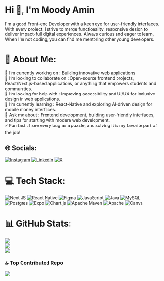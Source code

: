 <h1>Hi 👋, I'm Moody Amin</h1>
I'm a good Front-end Developer with a keen eye for user-friendly interfaces. With every project, I strive to merge functionality, responsive design to deliver impact-full digital experiences. Always curious and eager to learn, When I'm not coding, you can find me mentoring other young developers.

# 💫 About Me:
🔭 I’m currently working on : Building innovative web applications<br>👯 I’m looking to collaborate on : Open-source frontend projects, React/Next.js-based applications, or anything that empowers students and communities.<br>🤝 I’m looking for help with : Improving accessibility and UI/UX for inclusive design in web applications.<br>🌱 I’m currently learning : React-Native and exploring AI-driven design for mobile money interfaces.<br>💬 Ask me about : Frontend development, building user-friendly interfaces, and tips for starting with modern web development.<br>⚡ Fun fact : I see every bug as a puzzle, and solving it is my favorite part of the job!


## 🌐 Socials:
[![Instagram](https://img.shields.io/badge/Instagram-%23E4405F.svg?logo=Instagram&logoColor=white)](https://instagram.com/he.ismoody) [![LinkedIn](https://img.shields.io/badge/LinkedIn-%230077B5.svg?logo=linkedin&logoColor=white)](https://linkedin.com/in/moody-mshana) [![X](https://img.shields.io/badge/X-black.svg?logo=X&logoColor=white)](https://x.com/heismoody) 

# 💻 Tech Stack:
![Next JS](https://img.shields.io/badge/Next-black?style=for-the-badge&logo=next.js&logoColor=white) ![React Native](https://img.shields.io/badge/react_native-%2320232a.svg?style=for-the-badge&logo=react&logoColor=%2361DAFB) ![Figma](https://img.shields.io/badge/figma-%23F24E1E.svg?style=for-the-badge&logo=figma&logoColor=white) ![JavaScript](https://img.shields.io/badge/javascript-%23323330.svg?style=for-the-badge&logo=javascript&logoColor=%23F7DF1E) ![Java](https://img.shields.io/badge/java-%23ED8B00.svg?style=for-the-badge&logo=openjdk&logoColor=white) ![MySQL](https://img.shields.io/badge/mysql-4479A1.svg?style=for-the-badge&logo=mysql&logoColor=white) ![Postgres](https://img.shields.io/badge/postgres-%23316192.svg?style=for-the-badge&logo=postgresql&logoColor=white) ![Expo](https://img.shields.io/badge/expo-1C1E24?style=for-the-badge&logo=expo&logoColor=#D04A37) ![Chart.js](https://img.shields.io/badge/chart.js-F5788D.svg?style=for-the-badge&logo=chart.js&logoColor=white) ![Apache Maven](https://img.shields.io/badge/Apache%20Maven-C71A36?style=for-the-badge&logo=Apache%20Maven&logoColor=white) ![Apache](https://img.shields.io/badge/apache-%23D42029.svg?style=for-the-badge&logo=apache&logoColor=white) ![Canva](https://img.shields.io/badge/Canva-%2300C4CC.svg?style=for-the-badge&logo=Canva&logoColor=white)
# 📊 GitHub Stats:
![](https://github-readme-stats.vercel.app/api?username=heismoody&theme=gruvbox&hide_border=true&include_all_commits=true&count_private=true)<br/>
![](https://github-readme-streak-stats.herokuapp.com/?user=heismoody&theme=gruvbox&hide_border=true)<br/>
![](https://github-readme-stats.vercel.app/api/top-langs/?username=heismoody&theme=gruvbox&hide_border=true&include_all_commits=true&count_private=true&layout=compact)


### 🔝 Top Contributed Repo
![](https://github-contributor-stats.vercel.app/api?username=heismoody&limit=5&theme=gruvbox&combine_all_yearly_contributions=true)

<!-- Proudly created with GPRM ( https://gprm.itsvg.in ) -->
